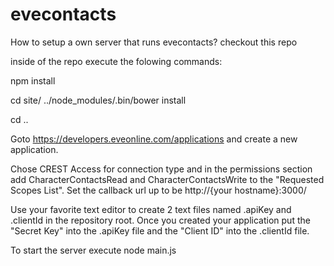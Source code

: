 # evecontacts

How to setup a own server that runs evecontacts?
checkout this repo

inside of the repo execute the folowing commands:

npm install

cd site/
../node_modules/.bin/bower install

cd ..



Goto https://developers.eveonline.com/applications and create a new application.

Chose CREST Access for connection type and in the permissions section add CharacterContactsRead and CharacterContactsWrite to the "Requested Scopes List".
Set the callback url up to be http://{your hostname}:3000/

Use your favorite text editor to create 2 text files named .apiKey and .clientId in the repository root.
Once you created your application put the "Secret Key" into the .apiKey file and the "Client ID" into the .clientId file.

To start the server execute
node main.js

